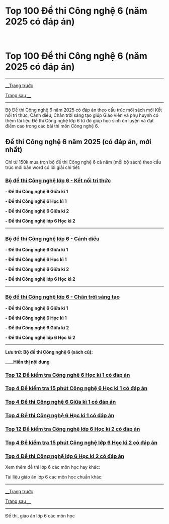 # Top 100 Đề thi Công nghệ 6 (năm 2025 có đáp án)

﻿ 

# Top 100 Đề thi Công nghệ 6 (năm 2025 có đáp án)

* * *

[__Trang trước](https://vietjack.com/de-kiem-tra-lop-6/index.jsp)

[Trang sau __](https://vietjack.com/de-kiem-tra-lop-6/de-kiem-tra-45-phut-cong-nghe-lop-6-hoc-ki-1-de-1.jsp)

* * *

Bộ Đề thi Công nghệ 6 năm 2025 có đáp án theo cấu trúc mới sách mới Kết nối tri thức, Cánh diều, Chân trời sáng tạo giúp Giáo viên và phụ huynh có thêm tài liệu Đề thi Công nghệ lớp 6 từ đó giúp học sinh ôn luyện và đạt điểm cao trong các bài thi môn Công nghệ 6.

## Đề thi Công nghệ 6 năm 2025 (có đáp án, mới nhất)

Chỉ từ 150k mua trọn bộ đề thi Công nghệ 6 cả năm (mỗi bộ sách) theo cấu trúc mới bản word có lời giải chi tiết:

### [**Bộ đề thi Công nghệ lớp 6 - Kết nối tri thức**](https://vietjack.com/de-kiem-tra-lop-6/bo-de-thi-cong-nghe-lop-6-ket-noi-tri-thuc.jsp)

**\- Đề thi Công nghệ 6 Giữa kì 1**

**\- Đề thi Công nghệ 6 Học kì 1**

**\- Đề thi Công nghệ 6 Giữa kì 2**

**\- Đề thi Công nghệ lớp 6 Học kì 2**

* * *

### [**Bộ đề thi Công nghệ lớp 6 - Cánh diều**](https://vietjack.com/de-kiem-tra-lop-6/bo-de-thi-cong-nghe-lop-6-canh-dieu.jsp)

**\- Đề thi Công nghệ 6 Giữa kì 1**

**\- Đề thi Công nghệ 6 Học kì 1**

**\- Đề thi Công nghệ 6 Giữa kì 2**

**\- Đề thi Công nghệ lớp 6 Học kì 2**

* * *

### [**Bộ đề thi Công nghệ lớp 6 - Chân trời sáng tạo**](https://vietjack.com/de-kiem-tra-lop-6/bo-de-thi-cong-nghe-lop-6-chan-troi-sang-tao.jsp)

**\- Đề thi Công nghệ 6 Giữa kì 1**

**\- Đề thi Công nghệ 6 Học kì 1**

**\- Đề thi Công nghệ 6 Giữa kì 2**

**\- Đề thi Công nghệ lớp 6 Học kì 2**

* * *

**Lưu trữ: Bộ đề thi Công nghệ 6 (sách cũ):**

____**Hiển thị nội dung**

### [**Top 12 Đề kiểm tra Công nghệ 6 Học kì 1 có đáp án**](https://vietjack.com/de-kiem-tra-lop-6/de-kiem-tra-cong-nghe-lop-6-hoc-ki-1.jsp)

### [**Top 4 Đề kiểm tra 15 phút Công nghệ 6 Học kì 1 có đáp án**](https://vietjack.com/de-kiem-tra-lop-6/de-kiem-tra-15-phut-cong-nghe-lop-6-hoc-ki-1.jsp)

### [**Top 4 Đề thi Công nghệ 6 Giữa kì 1 có đáp án**](https://vietjack.com/de-kiem-tra-lop-6/de-kiem-tra-1-tiet-cong-nghe-lop-6-hoc-ki-1.jsp)

### [**Top 4 Đề thi Công nghệ 6 Học kì 1 có đáp án**](https://vietjack.com/de-kiem-tra-lop-6/de-thi-cong-nghe-lop-6-hoc-ki-1.jsp)

### [**Top 12 Đề kiểm tra Công nghệ lớp 6 Học kì 2 có đáp án**](https://vietjack.com/de-kiem-tra-lop-6/de-kiem-tra-cong-nghe-lop-6-hoc-ki-2.jsp)

### [**Top 4 Đề kiểm tra 15 phút Công nghệ lớp 6 Học kì 2 có đáp án**](https://vietjack.com/de-kiem-tra-lop-6/de-kiem-tra-15-phut-cong-nghe-lop-6-hoc-ki-2.jsp)

### [**Top 4 Đề thi Công nghệ lớp 6 Học kì 2 có đáp án**](https://vietjack.com/de-kiem-tra-lop-6/de-thi-cong-nghe-lop-6-hoc-ki-2.jsp)

Xem thêm đề thi lớp 6 các môn học hay khác:

Tài liệu giáo án lớp 6 các môn học chuẩn khác:

* * *

[__Trang trước](https://vietjack.com/de-kiem-tra-lop-6/index.jsp)

[Trang sau __](https://vietjack.com/de-kiem-tra-lop-6/de-kiem-tra-45-phut-cong-nghe-lop-6-hoc-ki-1-de-1.jsp)

* * *

Đề thi, giáo án lớp 6 các môn học
